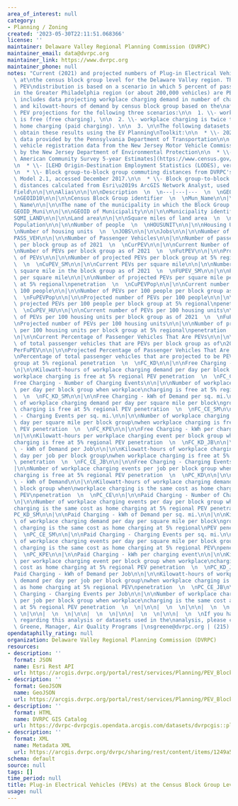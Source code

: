 ```yaml
---
area_of_interest: null
category:
- Planning / Zoning
created: '2023-05-30T22:11:51.068366'
license: ''
maintainer: Delaware Valley Regional Planning Commission (DVRPC)
maintainer_email: data@dvrpc.org
maintainer_link: https://www.dvrpc.org
maintainer_phone: null
notes: "Current (2021) and projected numbers of Plug-in Electrical Vehicles (PEVs)\
  \ at\nthe census block group level for the Delaware Valley region. The projected\
  \ PEV\ndistribution is based on a scenario in which 5 percent of passenger vehicles\n\
  in the Greater Philadelphia region (or about 200,000 vehicles) are PEVs.\n\nAlso\
  \ includes data projecting workplace charging demand in number of charging\nevents\
  \ and kilowatt-hours of demand by census block group based on the\naforementioned\
  \ PEV projections for the following three scenarios:\n\n  1. \\- workplace charging\
  \ is free (free charging), \n\n  2. \\- workplace charging is twice the cost of\
  \ home charging (paid charging). \n\n  3. \n\nThe following datasets were used to\
  \ obtain these results using the EV Planning\nToolkit:\n\n  * \\- 2021 vehicle registration\
  \ data provided by the Pennsylvania Department of Transportation\n\n  * \\- 2021\
  \ vehicle registration data from the New Jersey Motor Vehicle Commission provided\
  \ by the New Jersey Department of Environmental Protection\n\n  * \\- [2015-2019\
  \ American Community Survey 5-year Estimates](https://www.census.gov/programs-surveys/acs)\n\
  \n  * \\- [LEHD Origin-Destination Employment Statistics (LODES), version 7](https://lehd.ces.census.gov/data/)\n\
  \n  * \\- Block group-to-block group commuting distances from DVRPC's Travel Improvement\
  \ Model 2.1, accessed December 2017.\n\n  * \\- Block group-to-block group commuting\
  \ distances calculated from Esri\u2019s ArcGIS Network Analyst, used in 2017.\n\n\
  Field\n\n|\n\nAlias\n\n|\n\nDescription  \n  \n---|---|---  \n  \nGEOID10\n\n|\n\
  \nGEOID10\n\n|\n\nCensus Block Group identifier  \n  \nMun_Name\n\n|\n\nMunicipality\
  \ Name\n\n|\n\nThe name of the municipality in which the Block Group lies  \n  \n\
  GEOID_Muni\n\n|\n\nGEOID of Municipality\n\n|\n\nMunicipality identifier  \n  \n\
  SQMI_LAND\n\n|\n\nLand area\n\n|\n\nSquare miles of land area  \n  \nPOP\n\n|\n\n\
  Population\n\n|\n\nNumber of people  \n  \nHOUSUNIT\n\n|\n\nHousing Units\n\n|\n\
  \nNumber of housing units  \n  \nJOBS\n\n|\n\nJobs\n\n|\n\nNumber of jobs  \n  \n\
  PASS_VEH\n\n|\n\nNumber of Passenger Vehicles\n\n|\n\nNumber of passenger vehicles\
  \ per block group as of 2021  \n  \nCurPEV\n\n|\n\nCurrent Number of PEVs\n\n|\n\
  \nNumber of PEVs per block group as of 2021  \n  \nFutPEV\n\n|\n\nProjected Number\
  \ of PEVs\n\n|\n\nNumber of projected PEVs per block group at 5% regional penetration\
  \  \n  \nCuPEV_SM\n\n|\n\nCurrent PEVs per square mile\n\n|\n\nNumber of PEVs per\
  \ square mile in the block group as of 2021  \n  \nFUPEV_SM\n\n|\n\nProjected PEVs\
  \ per square mile\n\n|\n\nNumber of projected PEVs per square mile per block group\
  \ at 5% regional\npenetration  \n  \nCuPEVPop\n\n|\n\nCurrent number of PEVs per\
  \ 100 people\n\n|\n\nNumber of PEVs per 100 people per block group as of 2021  \n\
  \  \nFuPEVPop\n\n|\n\nProjected number of PEVs per 100 people\n\n|\n\nNumber of\
  \ projected PEVs per 100 people per block group at 5% regional\npenetration  \n\
  \  \nCuPEV_HU\n\n|\n\nCurrent number of PEVs per 100 housing units\n\n|\n\nNumber\
  \ of PEVs per 100 housing units per block group as of 2021  \n  \nFuPEV_HU\n\n|\n\
  \nProjected number of PEVs per 100 housing units\n\n|\n\nNumber of projected PEVs\
  \ per 100 housing units per block group at 5% regional\npenetration  \n  \nPerCuPEV\n\
  \n|\n\nCurrent Percentage of Passenger Vehicles That Are PEVs\n\n|\n\nPercentage\
  \ of total passenger vehicles that are PEVs per block group as of\n2021  \n  \n\
  PerFuPEV\n\n|\n\nProjected Percentage of Passenger Vehicles That Are PEVs\n\n|\n\
  \nPercentage of total passenger vehicles that are projected to be PEVs per block\n\
  group at 5% regional penetration  \n  \nFC_KD\n\n|\n\nFree Charging - kWh of Demand\n\
  \n|\n\nKilowatt-hours of workplace charging demand per day per block group when\n\
  workplace charging is free at 5% regional PEV penetration  \n  \nFC_CE\n\n|\n\n\
  Free Charging - Number of Charging Events\n\n|\n\nNumber of workplace charging events\
  \ per day per block group when workplace\ncharging is free at 5% regional PEV penetration\
  \  \n  \nFC_KD_SM\n\n|\n\nFree Charging - kWh of Demand per sq. mi.\n\n|\n\nKilowatt-hours\
  \ of workplace charging demand per day per square mile per block\ngroup when workplace\
  \ charging is free at 5% regional PEV penetration  \n  \nFC_CE_SM\n\n|\n\nFree Charging\
  \ - Charging Events per sq. mi.\n\n|\n\nNumber of workplace charging events per\
  \ day per square mile per block group\nwhen workplace charging is free at 5% regional\
  \ PEV penetration  \n  \nFC_KPE\n\n|\n\nFree Charging - kWh per charging event\n\
  \n|\n\nKilowatt-hours per workplace charging event per block group when workplace\n\
  charging is free at 5% regional PEV penetration  \n  \nFC_KD_JB\n\n|\n\nFree Charging\
  \ - kWh of Demand per Job\n\n|\n\nKilowatt-hours of workplace charging demand per\
  \ day per job per block group\nwhen workplace charging is free at 5% regional PEV\
  \ penetration  \n  \nFC_CE_JB\n\n|\n\nFree Charging - Charging Events per Job\n\n\
  |\n\nNumber of workplace charging events per job per block group when workplace\n\
  charging is free at 5% regional PEV penetration  \n  \nPC_KD\n\n|\n\nPaid Charging\
  \ - kWh of Demand\n\n|\n\nKilowatt-hours of workplace charging demand per day per\
  \ block group when\nworkplace charging is the same cost as home charging at 5% regional\
  \ PEV\npenetration  \n  \nPC_CE\n\n|\n\nPaid Charging - Number of Charging Events\n\
  \n|\n\nNumber of workplace charging events per day per block group when workplace\n\
  charging is the same cost as home charging at 5% regional PEV penetration  \n  \n\
  PC_KD_SM\n\n|\n\nPaid Charging - kWh of Demand per sq. mi.\n\n|\n\nKilowatt-hours\
  \ of workplace charging demand per day per square mile per block\ngroup when workplace\
  \ charging is the same cost as home charging at 5% regional\nPEV penetration  \n\
  \  \nPC_CE_SM\n\n|\n\nPaid Charging - Charging Events per sq. mi.\n\n|\n\nNumber\
  \ of workplace charging events per day per square mile per block group\nwhen workplace\
  \ charging is the same cost as home charging at 5% regional PEV\npenetration  \n\
  \  \nPC_KPE\n\n|\n\nPaid Charging - kWh per charging event\n\n|\n\nKilowatt-hours\
  \ per workplace charging event per block group when workplace\ncharging is the same\
  \ cost as home charging at 5% regional PEV penetration  \n  \nPC_KD_JB\n\n|\n\n\
  Paid Charging - kWh of Demand per Job\n\n|\n\nKilowatt-hours of workplace charging\
  \ demand per day per job per block group\nwhen workplace charging is the same cost\
  \ as home charging at 5% regional PEV\npenetration  \n  \nPC_CE_JB\n\n|\n\nPaid\
  \ Charging - Charging Events per Job\n\n|\n\nNumber of workplace charging events\
  \ per job per block group when workplace\ncharging is the same cost as home charging\
  \ at 5% regional PEV penetration  \n  \n|\n\n|  \n  \n|\n\n|  \n  \n|\n\n|  \n \
  \ \n|\n\n|  \n  \n|\n\n|  \n  \n|\n\n|  \n  \n|\n\n|  \n  \nIf you have any questions\
  \ regarding this analysis or datasets used in the\nanalysis, please contact: Sean\
  \ Greene, Manager, Air Quality Programs |\nsgreene@dvrpc.org | (215) 238-2860\n\n"
opendataphilly_rating: null
organization: Delaware Valley Regional Planning Commission (DVRPC)
resources:
- description: ''
  format: JSON
  name: Esri Rest API
  url: https://arcgis.dvrpc.org/portal/rest/services/Planning/PEV_BlockGroups/FeatureServer/0
- description: ''
  format: GeoJSON
  name: GeoJSON
  url: https://arcgis.dvrpc.org/portal/rest/services/Planning/PEV_BlockGroups/FeatureServer/0/query?where=1=1&outsr=4326&outfields=*&f=geojson
- description: ''
  format: HTML
  name: DVRPC GIS Catalog
  url: https://dvrpc-dvrpcgis.opendata.arcgis.com/datasets/dvrpcgis::plug-in-electrical-vehicles-pevs-at-the-census-block-group-level
- description: ''
  format: XML
  name: Metadata XML
  url: https://arcgis.dvrpc.org/dvrpc/sharing/rest/content/items/1249a559c6db40f0b03a363a419db0ef/info/metadata/metadata.xml?format=default
schema: default
source: null
tags: []
time_period: null
title: Plug-in Electrical Vehicles (PEVs) at the Census Block Group Level
usage: null
---
```

